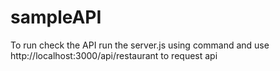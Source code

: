 # sampleAPI
To run check the API run the server.js using <node server.js> command and use http://localhost:3000/api/restaurant to request api
